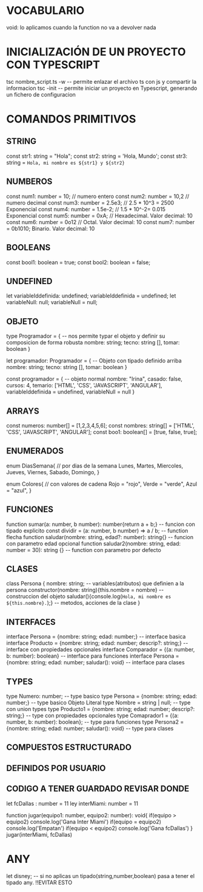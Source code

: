 # VOCABULARIO
void: lo aplicamos cuando la function no va a devolver nada

# INICIALIZACIÓN DE UN PROYECTO CON TYPESCRIPT
  tsc nombre_script.ts -w -- permite enlazar el archivo ts con js y compartir la informacion
  tsc -init -- permite iniciar un proyecto en Typescript, generando un fichero de configuracion

# COMANDOS PRIMITIVOS
## STRING
const str1: string = "Hola";
const str2: string = 'Hola, Mundo';
const str3: string = `Hola, mi nombre es ${str1} y ${str2}`

## NUMBEROS
const num1: number = 10; // numero entero
const num2: number = 10,2 // numero decimal
const num3: number = 2.5e3; // 2.5 * 10^3 = 2500 Exponencial
const num4: number = 1.5e-2; // 1.5 * 10^-2= 0.015 Exponencial
const num5: number = 0xA; // Hexadecimal. Valor decimal: 10
const num6: number = 0o12 // Octal. Valor decimal: 10
const num7: number = 0b1010; Binario. Valor decimal: 10

## BOOLEANS
const bool1: boolean = true;
const bool2: boolean = false;

## UNDEFINED
let variableIddefinida: undefined; variableIddefinida = undefined;
let variableNull: null; variableNull = null;

## OBJETO
type Programador = { -- nos permite typar el objeto y definir su composicion de forma robusta
nombre: string;
tecno: string [],
tomar: boolean
}

let programador: Programador = { -- Objeto con tipado definido arriba
nombre: string;
tecno: string [],
tomar: boolean
}

const programador = { -- objeto normal
  nombre: "Irina",
  casado: false,
  cursos: 4,
  temario: ['HTML', 'CSS', 'JAVASCRIPT', 'ANGULAR'],
  variableIddefinida = undefined,
  variableNull = null
}

## ARRAYS
const numeros: number[] = [1,2,3,4,5,6];
const nombres: string[] = ['HTML', 'CSS', 'JAVASCRIPT', 'ANGULAR'];
const boo1: boolean[] = [true, false, true];

## ENUMERADOS
enum DiasSemana{ // por dias de la semana
Lunes,
Martes,
Miercoles,
Jueves,
Viernes,
Sabado,
Domingo,
}

enum Colores{ // con valores de cadena
Rojo = "rojo",
Verde = "verde",
Azul = "azul",
}

## FUNCIONES
function sumar(a: number, b number): number{return a + b;} -- funcion con tipado explicito
const dividir = (a: number, b number) => a / b; -- function flecha
function saludar(nombre: string, edad?: number): string{} -- funcion con parametro edad opcional
function saludar2(nombre: string, edad: number = 30): string {} -- function con parametro por defecto

## CLASES
class Persona {
  nombre: string; -- variables(atributos) que definien a la persona
  constructor(nombre: string){this.nombre = nombre} -- construccion del objeto
  saludar(){console.log(`Hola, mi nombre es ${this.nombre}.`);} -- metodos, acciones de la clase
}

## INTERFACES
interface Persona = {nombre: string; edad: number;} -- interface basica
interface Producto = {nombre: string; edad: number; descrip?: string;} -- interface con propiedades opcionales
interface Comparador = {(a: number, b: number): boolean} -- interface para funciones
interface Persona = {nombre: string; edad: number; saludar(): void} -- interface para clases



## TYPES
type Numero: number; -- type basico
type Persona = {nombre: string; edad: number;} -- type basico Objeto Literal
type Nombre = string | null; -- type con union types
type Producto1 = {nombre: string; edad: number; descrip?: string;} -- type con propiedades opcionales
type Comaprador1 = {(a: number, b: number): boolean}; -- type para funciones
type Persona2 = {nombre: string; edad: number; saludar(): void} -- type para clases

## COMPUESTOS ESTRUCTURADO




## DEFINIDOS POR USUARIO

## CODIGO A TENER GUARDADO REVISAR DONDE
let fcDallas : number = 11
ley interMiami: number = 11

function jugar(equipo1: number, equipo2: number): void{
if(equipo > equipo2) console.log('Gana Inter Miami')
if(equipo = equipo2) console.log('Empatan')
if(equipo < equipo2) console.log('Gana fcDallas')
}
jugar(interMiami, fcDallas)

# ANY
let disney; -- si no aplicas un tipado(string,number,boolean) pasa a tener el tipado any. !!EVITAR ESTO
